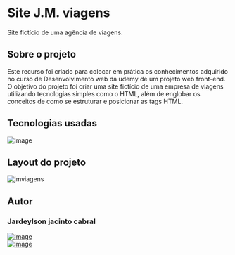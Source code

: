 # Site J.M. viagens
  Site fictício de uma agência de viagens.
  
 ## Sobre o projeto
  Este recurso foi criado para colocar em prática os conhecimentos adquirido no curso de Desenvolvimento web da udemy de um projeto web front-end.
  O objetivo do projeto foi criar uma site fictício de uma empresa de viagens utilizando tecnologias simples como o HTML, além de englobar os conceitos de como se estruturar e posicionar as tags HTML.
 ## Tecnologias usadas
 ![image](https://img.shields.io/badge/HTML5-E34F26?style=for-the-badge&logo=html5&logoColor=white)
 ## Layout do projeto
![jmviagens](https://user-images.githubusercontent.com/93053356/156774261-653ee99a-db27-4fb5-b4e1-8ac11c82b768.jpg)
## Autor
### Jardeylson jacinto cabral
[![image](https://img.shields.io/badge/LinkedIn-0077B5?style=for-the-badge&logo=linkedin&logoColor=white)](https://www.linkedin.com/in/jardeylson-jacinto-769769156)  
[![image](https://img.shields.io/badge/Gmail-D14836?style=for-the-badge&logo=gmail&logoColor=white)](jardeylsong.m@gmail.com)
